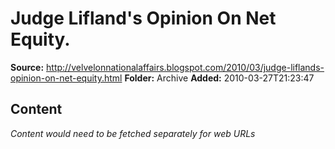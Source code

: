 # Judge Lifland's Opinion On Net Equity.

**Source:** http://velvelonnationalaffairs.blogspot.com/2010/03/judge-liflands-opinion-on-net-equity.html
**Folder:** Archive
**Added:** 2010-03-27T21:23:47




## Content
*Content would need to be fetched separately for web URLs*
